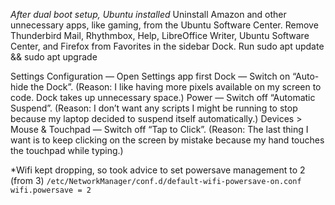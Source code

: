 *After dual boot setup, Ubuntu installed*
Uninstall Amazon and other unnecessary apps, like gaming, from the Ubuntu Software Center.
Remove Thunderbird Mail, Rhythmbox, Help, LibreOffice Writer, Ubuntu Software Center, and Firefox from Favorites in the sidebar Dock.
Run sudo apt update && sudo apt upgrade

Settings Configuration — Open Settings app first
Dock — Switch on “Auto-hide the Dock”. (Reason: I like having more pixels available on my screen to code. Dock takes up unnecessary space.)
Power — Switch off “Automatic Suspend”. (Reason: I don’t want any scripts I might be running to stop because my laptop decided to suspend itself automatically.)
Devices > Mouse & Touchpad — Switch off “Tap to Click”. (Reason: The last thing I want is to keep clicking on the screen by mistake because my hand touches the touchpad while typing.)

*Wifi kept dropping, so took advice to set powersave management to 2 (from 3)
`/etc/NetworkManager/conf.d/default-wifi-powersave-on.conf`
`wifi.powersave = 2`
